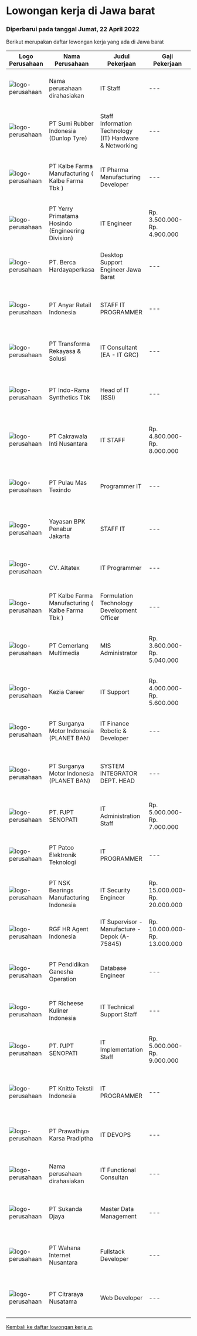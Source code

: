 
  # Lowongan kerja di Jawa barat

  ### Diperbarui pada tanggal Jumat, 22 April 2022

  Berikut merupakan daftar lowongan kerja yang ada di Jawa barat

  |Logo Perusahaan | Nama Perusahaan | Judul Pekerjaan | Gaji Pekerjaan | Lokasi | Deskripsi | Tanggal diunggah | Pranala |
  | -------------- | --------------- | --------------- | --------- | --------- | -------------- | ------- | ----------- |
  |![logo-perusahaan](https://i.ibb.co/sqvTCh9/112815900-stock-vector-no-image-available-icon-flat-vector.webp)|Nama perusahaan dirahasiakan|IT Staff|---|Bekasi|Memastikan sistem internet yang melengkapi apps, domain, file server berjalan dengan baik Mengawasi Email, Server dan Jaringan Ikut membantu...|Jumat, 22 April 2022|https://www.jobstreet.co.id/id/job/it-staff-3863504?token=0~ca2802a2-149c-43b5-956e-597c791a2eab&sectionRank=1&jobId=jobstreet-id-job-3863504|
|![logo-perusahaan](https://image-service-cdn.seek.com.au/dfd15be6f9da7c0a98fce542468b5188f1926911/ee4dce1061f3f616224767ad58cb2fc751b8d2dc)|PT Sumi Rubber Indonesia (Dunlop Tyre)|Staff Information Technology (IT) Hardware & Networking|---|Karawang|Handling job for new hardware &amp; network installation. Trouble shoot and repair hardware &amp; network trouble. Monitor the network and internet...|Selasa, 19 April 2022|https://www.jobstreet.co.id/id/job/staff-information-technology-it-hardware-networking-3859516?token=0~ca2802a2-149c-43b5-956e-597c791a2eab&sectionRank=2&jobId=jobstreet-id-job-3859516|
|![logo-perusahaan](https://image-service-cdn.seek.com.au/071b102cf13fc16cfa8ef61d5500741ad40140e2/ee4dce1061f3f616224767ad58cb2fc751b8d2dc)|PT Kalbe Farma Manufacturing ( Kalbe Farma Tbk )|IT Pharma Manufacturing Developer|---|Cikarang|Job Qualification: Candidate must possess at least Bachelor's Degree in Information Technology, Information System and Computer. Having good knowledge...|Rabu, 20 April 2022|https://www.jobstreet.co.id/id/job/it-pharma-manufacturing-developer-3861619?token=0~ca2802a2-149c-43b5-956e-597c791a2eab&sectionRank=3&jobId=jobstreet-id-job-3861619|
|![logo-perusahaan](https://image-service-cdn.seek.com.au/d7c82e61bdb0aa1c3e2999a19d1dafeb7529f29a/ee4dce1061f3f616224767ad58cb2fc751b8d2dc)|PT Yerry Primatama Hosindo (Engineering Division)|IT Engineer|Rp. 3.500.000-Rp. 4.900.000|Jawa Barat|menguasai Bahasa phyton,JS, PHP, Jquery Menguasai XML, JSon,Css, HTML4/5 Menguasai database Management System seperti Mysql,Ms,SQL,Postgresql...|Rabu, 20 April 2022|https://www.jobstreet.co.id/id/job/it-engineer-3844753?token=0~ca2802a2-149c-43b5-956e-597c791a2eab&sectionRank=4&jobId=jobstreet-id-job-3844753|
|![logo-perusahaan](https://image-service-cdn.seek.com.au/6a76252207cfed561e664c874d4631f4aefd8409/ee4dce1061f3f616224767ad58cb2fc751b8d2dc)|PT. Berca Hardayaperkasa|Desktop Support Engineer Jawa Barat|---|Jawa Barat|Responsibilities : Analyzing, diagnosing, and installation to several areas including desktop hardware, operating systems, application software and...|Kamis, 21 April 2022|https://www.jobstreet.co.id/id/job/desktop-support-engineer-jawa-barat-3862379?token=0~ca2802a2-149c-43b5-956e-597c791a2eab&sectionRank=5&jobId=jobstreet-id-job-3862379|
|![logo-perusahaan](https://image-service-cdn.seek.com.au/b1dae46de5fb7087bb826a206f12518f60070da9/ee4dce1061f3f616224767ad58cb2fc751b8d2dc)|PT Anyar Retail Indonesia|STAFF IT PROGRAMMER|---|Jawa Barat|Mengembangkan program desktop yang dibuat tim IT Merancang dan membuat program baru untuk mempercepat kerja semua departemen Melakukan testing/debug...|Kamis, 21 April 2022|https://www.jobstreet.co.id/id/job/staff-it-programmer-3852225?token=0~ca2802a2-149c-43b5-956e-597c791a2eab&sectionRank=6&jobId=jobstreet-id-job-3852225|
|![logo-perusahaan](https://image-service-cdn.seek.com.au/5c5f9a0e14cce5e5f1fc91821a070e0776ed1373/ee4dce1061f3f616224767ad58cb2fc751b8d2dc)|PT Transforma Rekayasa & Solusi|IT Consultant (EA - IT GRC)|---|Jakarta Raya|Kami mengundang kandidat prospektif untuk bergabung dengan tim konsultasi kami, khususnya terkait bidang Enteprise Architecture dan IT...|Kamis, 21 April 2022|https://www.jobstreet.co.id/id/job/it-consultant-ea-it-grc-3862066?token=0~ca2802a2-149c-43b5-956e-597c791a2eab&sectionRank=7&jobId=jobstreet-id-job-3862066|
|![logo-perusahaan](https://image-service-cdn.seek.com.au/111c547d1a72c72834036def0e7e00b335577daf/ee4dce1061f3f616224767ad58cb2fc751b8d2dc)|PT Indo-Rama Synthetics Tbk|Head of IT (ISSI)|---|Purwakarta|Job Purpose : Set up complete networking and other communication system. Implementation SBMS management system, oracle, SAP (Next Plan)  Job...|Jumat, 22 April 2022|https://www.jobstreet.co.id/id/job/head-of-it-issi-3863440?token=0~ca2802a2-149c-43b5-956e-597c791a2eab&sectionRank=8&jobId=jobstreet-id-job-3863440|
|![logo-perusahaan](https://image-service-cdn.seek.com.au/2debf284148e201414f3a143b35376d3387ae89f/ee4dce1061f3f616224767ad58cb2fc751b8d2dc)|PT Cakrawala Inti Nusantara|IT STAFF|Rp. 4.800.000-Rp. 8.000.000|Karawang|Duties and Responsibilities:1.     Maintenance, installation, and provision of accessories for hardware &amp; software, equipment including printers,...|Selasa, 19 April 2022|https://www.jobstreet.co.id/id/job/it-staff-3859205?token=0~ca2802a2-149c-43b5-956e-597c791a2eab&sectionRank=9&jobId=jobstreet-id-job-3859205|
|![logo-perusahaan](https://image-service-cdn.seek.com.au/733cd1f130279d6e15c5cc27975175a9491e2c2a/ee4dce1061f3f616224767ad58cb2fc751b8d2dc)|PT Pulau Mas Texindo|Programmer IT|---|Bandung|Menguasai VB.NET dan Database. Menguasai Oracle dan SQL. Berpengalaman dalam pembuatan aplikasi. Familiar dengan Hardware Komputer. Mampu berkerja...|Rabu, 20 April 2022|https://www.jobstreet.co.id/id/job/programmer-it-3851356?token=0~ca2802a2-149c-43b5-956e-597c791a2eab&sectionRank=10&jobId=jobstreet-id-job-3851356|
|![logo-perusahaan](https://image-service-cdn.seek.com.au/46e7c22c730cd19d767b0ddc3dfbc40619745232/ee4dce1061f3f616224767ad58cb2fc751b8d2dc)|Yayasan BPK Penabur Jakarta|STAFF IT|---|Jakarta Raya|Spesifikasi: S1 Teknik Informatika / S1 Sistem informasi Usia maksimal 35 tahun Pengalaman minimal 1 - 2 tahun, Lulusan baru dipersilahkan melamar...|Rabu, 20 April 2022|https://www.jobstreet.co.id/id/job/staff-it-3861003?token=0~ca2802a2-149c-43b5-956e-597c791a2eab&sectionRank=11&jobId=jobstreet-id-job-3861003|
|![logo-perusahaan](https://image-service-cdn.seek.com.au/07d700a0b08a84ac235eccf9c7d866669220ae19/ee4dce1061f3f616224767ad58cb2fc751b8d2dc)|CV. Altatex|IT Programmer|---|Cimahi|KUALIFIKASI Domisili area kota Cimahi, Jawa Barat Pendidikan S1 Informatika Pengalaman Minimal 2 (dua) tahun di bidangnya Menguasai Database (SQL...|Kamis, 21 April 2022|https://www.jobstreet.co.id/id/job/it-programmer-3846011?token=0~ca2802a2-149c-43b5-956e-597c791a2eab&sectionRank=12&jobId=jobstreet-id-job-3846011|
|![logo-perusahaan](https://image-service-cdn.seek.com.au/9edfa22a7fa47970236f78bd19aacfe8d0f21e37/ee4dce1061f3f616224767ad58cb2fc751b8d2dc)|PT Kalbe Farma Manufacturing ( Kalbe Farma Tbk )|Formulation Technology Development Officer|---|Bekasi|Are you the one that we are looking for? Qualification: Fresh graduates Apothecary are welcome to apply Must possess at least Bachelor's Degree in...|Rabu, 20 April 2022|https://www.jobstreet.co.id/id/job/formulation-technology-development-officer-3861627?token=0~ca2802a2-149c-43b5-956e-597c791a2eab&sectionRank=13&jobId=jobstreet-id-job-3861627|
|![logo-perusahaan](https://image-service-cdn.seek.com.au/99beb51a6e85caa989e8efb116314e7040bf74f4/ee4dce1061f3f616224767ad58cb2fc751b8d2dc)|PT Cemerlang Multimedia|MIS Administrator|Rp. 3.600.000-Rp. 5.040.000|Bandung|M/F Max 30 years Bachelor in Information System Familiar with ERP System Query and preprocessing request data Maintaining quality of MIS data Collect...|Kamis, 21 April 2022|https://www.jobstreet.co.id/id/job/mis-administrator-3863184?token=0~ca2802a2-149c-43b5-956e-597c791a2eab&sectionRank=14&jobId=jobstreet-id-job-3863184|
|![logo-perusahaan](https://image-service-cdn.seek.com.au/43f2c18ff84673ad6bd3c55ee95467586709fe31/ee4dce1061f3f616224767ad58cb2fc751b8d2dc)|Kezia Career|IT Support|Rp. 4.000.000-Rp. 5.600.000|Bandung|Job Requirements: S-1 (Teknik Informatika) Usia 23 s/d 30 Tahun Berpengalaman 3 (tiga) tahun di bidang IT System and Networking Mengerti dan menguasai...|Senin, 18 April 2022|https://www.jobstreet.co.id/id/job/it-support-3858905?token=0~ca2802a2-149c-43b5-956e-597c791a2eab&sectionRank=15&jobId=jobstreet-id-job-3858905|
|![logo-perusahaan](https://image-service-cdn.seek.com.au/56a6c1d7f444e839791248d7143aeb8a9faa508a/ee4dce1061f3f616224767ad58cb2fc751b8d2dc)|PT Surganya Motor Indonesia (PLANET BAN)|IT Finance Robotic & Developer|---|Depok|IT Finance (Robotic Report)Responsibilities :-	Develop &amp; maintaining reporting system PT. SMIRequirements :-	Bachelor Degree in Technology...|Kamis, 21 April 2022|https://www.jobstreet.co.id/id/job/it-finance-robotic-developer-3845832?token=0~ca2802a2-149c-43b5-956e-597c791a2eab&sectionRank=16&jobId=jobstreet-id-job-3845832|
|![logo-perusahaan](https://image-service-cdn.seek.com.au/6cec7085f5123c8ea5ece6e1e030a179e6d8cbc8/ee4dce1061f3f616224767ad58cb2fc751b8d2dc)|PT Surganya Motor Indonesia (PLANET BAN)|SYSTEM INTEGRATOR DEPT. HEAD|---|Depok|Tanggung Jawab Utama : Membuat design Business Process untuk Digitalisasi. Membuat design Agile Organization + Function. Kualifikasi: Minimal S1....|Kamis, 21 April 2022|https://www.jobstreet.co.id/id/job/system-integrator-dept.-head-3853537?token=0~ca2802a2-149c-43b5-956e-597c791a2eab&sectionRank=17&jobId=jobstreet-id-job-3853537|
|![logo-perusahaan](https://image-service-cdn.seek.com.au/6aaa2e56ea906e693e2148e24c4abe28e00485c6/ee4dce1061f3f616224767ad58cb2fc751b8d2dc)|PT. PJPT SENOPATI|IT Administration Staff|Rp. 5.000.000-Rp. 7.000.000|Bekasi|Bertanggung jawab untuk: Melakukan penyelesaian masalah (troubleshooting) atas aplikasi di masing masing tempatnya Melakukan pemeliharaan dan...|Selasa, 19 April 2022|https://www.jobstreet.co.id/id/job/it-administration-staff-3859857?token=0~ca2802a2-149c-43b5-956e-597c791a2eab&sectionRank=18&jobId=jobstreet-id-job-3859857|
|![logo-perusahaan](https://image-service-cdn.seek.com.au/46135da303889e6c27ceea1a4ccd67c78d23ba47/ee4dce1061f3f616224767ad58cb2fc751b8d2dc)|PT Patco Elektronik Teknologi|IT PROGRAMMER|---|Cikarang|Analysis, Design and Implementation the new system Analyze the bugging or error  in the existing or new application (system) Functional testing the...|Rabu, 20 April 2022|https://www.jobstreet.co.id/id/job/it-programmer-3861034?token=0~ca2802a2-149c-43b5-956e-597c791a2eab&sectionRank=19&jobId=jobstreet-id-job-3861034|
|![logo-perusahaan](https://image-service-cdn.seek.com.au/beea27324c80d5cc21a0727191b7a5b3eb69e92e/ee4dce1061f3f616224767ad58cb2fc751b8d2dc)|PT NSK Bearings Manufacturing Indonesia|IT Security Engineer|Rp. 15.000.000-Rp. 20.000.000|Bekasi|Core Responsibilities1)     Plan and Implement security measures based on Headquarters security strategy.2)     Part of Global security members in...|Kamis, 21 April 2022|https://www.jobstreet.co.id/id/job/it-security-engineer-9497867/origin/sg?token=0~ca2802a2-149c-43b5-956e-597c791a2eab&sectionRank=20&jobId=jobstreet-sg-job-9497867|
|![logo-perusahaan](https://image-service-cdn.seek.com.au/d5868152525c083dcbedb1aa22a408e592bdf7d2/ee4dce1061f3f616224767ad58cb2fc751b8d2dc)|RGF HR Agent Indonesia|IT Supervisor - Manufacture - Depok (A-75845)|Rp. 10.000.000-Rp. 13.000.000|Depok|About The Company: The working venue is in Depok. Our client is a Japanese Manufacturing company. Currently, they are looking for IT Supervisor. Job...|Selasa, 19 April 2022|https://www.jobstreet.co.id/id/job/it-supervisor-manufacture-depok-a-75845-3859510?token=0~ca2802a2-149c-43b5-956e-597c791a2eab&sectionRank=21&jobId=jobstreet-id-job-3859510|
|![logo-perusahaan](https://image-service-cdn.seek.com.au/c5ff9ec1e574d4db37cac72ef253a4e6bb667ce4/ee4dce1061f3f616224767ad58cb2fc751b8d2dc)|PT Pendidikan Ganesha Operation|Database Engineer|---|Bandung|Kualifikasi: Mahir RDBMS (mysql, postgrsql, mariadb) Mahir NoSQL (mongodb, firebase). Paham sister' clustering dan replika database. Memiliki...|Kamis, 21 April 2022|https://www.jobstreet.co.id/id/job/database-engineer-3862456?token=0~ca2802a2-149c-43b5-956e-597c791a2eab&sectionRank=22&jobId=jobstreet-id-job-3862456|
|![logo-perusahaan](https://image-service-cdn.seek.com.au/10619a0613d891b7099745c7984e0ec908cf9aed/ee4dce1061f3f616224767ad58cb2fc751b8d2dc)|PT Richeese Kuliner Indonesia|IT Technical Support Staff|---|Bandung|Bertanggung jawab melakukan tindak lanjut job request dari user (hardware, network) Melakukan perawatan perangkat - perangkat IT Melakukan support...|Minggu, 17 April 2022|https://www.jobstreet.co.id/id/job/it-technical-support-staff-3857277?token=0~ca2802a2-149c-43b5-956e-597c791a2eab&sectionRank=23&jobId=jobstreet-id-job-3857277|
|![logo-perusahaan](https://image-service-cdn.seek.com.au/6aaa2e56ea906e693e2148e24c4abe28e00485c6/ee4dce1061f3f616224767ad58cb2fc751b8d2dc)|PT. PJPT SENOPATI|IT Implementation Staff|Rp. 5.000.000-Rp. 9.000.000|Bekasi|Melakukan pengumpulan laporan dan kebutuhan untuk pembuatan sistem baru Bekerja sama dengan Programmer Staff untuk membuat petunjuk kerja Melakukan...|Selasa, 19 April 2022|https://www.jobstreet.co.id/id/job/it-implementation-staff-3859657?token=0~ca2802a2-149c-43b5-956e-597c791a2eab&sectionRank=24&jobId=jobstreet-id-job-3859657|
|![logo-perusahaan](https://image-service-cdn.seek.com.au/95c392ce622d6134b6173f8d6379a0068249ee50/ee4dce1061f3f616224767ad58cb2fc751b8d2dc)|PT Knitto Tekstil Indonesia|IT PROGRAMMER|---|Bandung|Kami mencari IT Programmer: Back End Developer yang terampil dan bersemangat untuk bergabung dengan tim kamiTugas dan Tanggung Jawab: Membuat program...|Rabu, 20 April 2022|https://www.jobstreet.co.id/id/job/it-programmer-3861764?token=0~ca2802a2-149c-43b5-956e-597c791a2eab&sectionRank=25&jobId=jobstreet-id-job-3861764|
|![logo-perusahaan](https://image-service-cdn.seek.com.au/6c429ef17e064ec21f637a2a07c14b7b78a74501/ee4dce1061f3f616224767ad58cb2fc751b8d2dc)|PT Prawathiya Karsa Pradiptha|IT DEVOPS|---|Bekasi|Minimum 1 year experiences as devops D3 / S1 Ilmu Komputer Fundamental Linux Experience Able to Server Install and Configuration...|Rabu, 20 April 2022|https://www.jobstreet.co.id/id/job/it-devops-3861076?token=0~ca2802a2-149c-43b5-956e-597c791a2eab&sectionRank=26&jobId=jobstreet-id-job-3861076|
|![logo-perusahaan](https://i.ibb.co/sqvTCh9/112815900-stock-vector-no-image-available-icon-flat-vector.webp)|Nama perusahaan dirahasiakan|IT Functional Consultan|---|Jawa Barat|Analyze business processes for all department Create a dashboard to make it easier for Users to view data based on daily to monthly transaction. Make...|Rabu, 20 April 2022|https://www.jobstreet.co.id/id/job/it-functional-consultan-3861988?token=0~ca2802a2-149c-43b5-956e-597c791a2eab&sectionRank=27&jobId=jobstreet-id-job-3861988|
|![logo-perusahaan](https://image-service-cdn.seek.com.au/6d56383b0316bf97f26e28d2c030d8c39fd1c836/ee4dce1061f3f616224767ad58cb2fc751b8d2dc)|PT Sukanda Djaya|Master Data Management|---|Cikarang|Responsibilites: Ensures quality of master data in key systems, as well as, development and documentation of processes with other functional data...|Kamis, 21 April 2022|https://www.jobstreet.co.id/id/job/master-data-management-3862440?token=0~ca2802a2-149c-43b5-956e-597c791a2eab&sectionRank=28&jobId=jobstreet-id-job-3862440|
|![logo-perusahaan](https://image-service-cdn.seek.com.au/037d454f89de3b4ffdb127f255ff9ef2fab0b6f9/ee4dce1061f3f616224767ad58cb2fc751b8d2dc)|PT Wahana Internet Nusantara|Fullstack Developer|---|Jawa Barat|1. Merancang, membuat backend frontend database dan implementasi pada aplikasi web berdasarkan flow dari IT Development Lead2. Testing dan debugging...|Kamis, 21 April 2022|https://www.jobstreet.co.id/id/job/fullstack-developer-3853452?token=0~ca2802a2-149c-43b5-956e-597c791a2eab&sectionRank=29&jobId=jobstreet-id-job-3853452|
|![logo-perusahaan](https://image-service-cdn.seek.com.au/6deb860fe3982e70b0854fa24644e0fe7731488a/ee4dce1061f3f616224767ad58cb2fc751b8d2dc)|PT Citraraya Nusatama|Web Developer|---|Bandung|Job Descriptions: Work with the team members to develop product Implementation, optimizing and mantain application Contribute to our Frontend or...|Jumat, 22 April 2022|https://www.jobstreet.co.id/id/job/web-developer-3863483?token=0~ca2802a2-149c-43b5-956e-597c791a2eab&sectionRank=30&jobId=jobstreet-id-job-3863483|


  [Kembali ke daftar lowongan kerja 🔙](../README.md#daftar-lowongan-kerja)
  